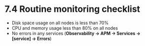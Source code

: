 # 7.4 Routine monitoring checklist

* Disk space usage on all nodes is less than 70%
* CPU and memory usage less than 80% on all nodes
* No errors in any services (**Observability -> APM -> Services -> \[service] -> Errors**)
